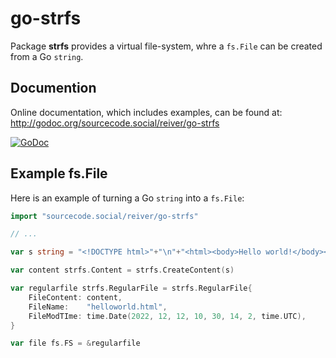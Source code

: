# go-strfs

Package **strfs** provides a virtual file-system, whre a `fs.File` can be created from a Go `string`.

## Documention

Online documentation, which includes examples, can be found at: http://godoc.org/sourcecode.social/reiver/go-strfs

[![GoDoc](https://godoc.org/sourcecode.social/reiver/go-strfs?status.svg)](https://godoc.org/sourcecode.social/reiver/go-strfs)

## Example fs.File

Here is an example of turning a Go `string` into a `fs.File`:

```go
import "sourcecode.social/reiver/go-strfs"

// ...

var s string = "<!DOCTYPE html>"+"\n"+"<html><body>Hello world!</body></html>"

var content strfs.Content = strfs.CreateContent(s)

var regularfile strfs.RegularFile = strfs.RegularFile{
	FileContent: content,
	FileName:    "helloworld.html",
	FileModTIme: time.Date(2022, 12, 12, 10, 30, 14, 2, time.UTC),
}

var file fs.FS = &regularfile

```
